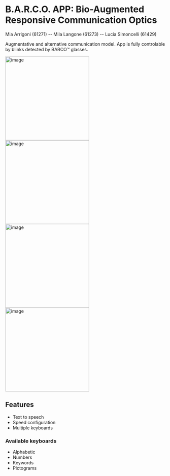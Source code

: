 # B.A.R.C.O. APP: Bio-Augmented Responsive Communication Optics

Mia Arrigoni (61271) -- Mila Langone (61273) -- Lucía Simoncelli (61429)

Augmentative and alternative communication model. App is fully controlable by blinks detected by BARCO™ glasses.

<img width="264" alt="image" src="https://github.com/lusimoncelli/barco-aac/assets/89553721/b965be47-84be-4c5d-bcc7-b62e8776b94a">
<img width="264" alt="image" src="https://github.com/lusimoncelli/barco-aac/assets/89553721/f73f780c-4fa0-45cc-80d6-9351cf40e411">
<img width="264" alt="image" src="https://github.com/lusimoncelli/barco-aac/assets/89553721/9b3afa51-b3dd-4080-8e7f-daea57229cf7">
<img width="264" alt="image" src="https://github.com/lusimoncelli/barco-aac/assets/89553721/55957d5b-62ce-4634-aaf8-aeb07e3943ee">

## Features
- Text to speech
- Speed configuration
- Multiple keyboards

### Available keyboards
- Alphabetic
- Numbers
- Keywords
- Pictograms
